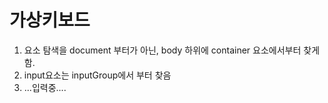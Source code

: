 # 가상키보드

1. 요소 탐색을 document 부터가 아닌, body 하위에 container 요소에서부터 찾게함.
2. input요소는 inputGroup에서 부터 찾음
3. ...입력중....